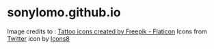# sonylomo.github.io

Image credits to : <a href="https://www.flaticon.com/free-icons/tattoo" title="tattoo icons"
        >Tattoo icons created by Freepik - Flaticon</a
      >
Icons from <a target="_blank" href="https://icons8.com/icon/6BmXkftCQhH8/twitter">Twitter</a> icon by <a target="_blank" href="https://icons8.com">Icons8</a>